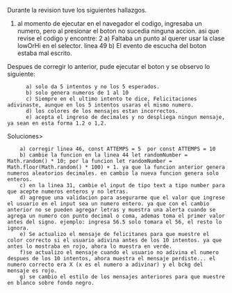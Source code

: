 Durante la revision tuve los siguientes hallazgos.

1. al momento de ejecutar en el navegador el codigo, ingresaba un numero, pero al presionar el boton no sucedia ninguna accion. asi que revise el codigo y encontre:
2         a) Faltaba un punto al querer usar la clase lowOrHi en el selector. linea 49
          b) El evento de escucha del boton estaba mal escrito.

Despues de corregir lo anterior, pude ejecutar el boton y se observo lo siguiente:

          a) solo da 5 intentos y no los 5 esperados.
          b) solo genera numeros de 1 al 10
          c) Siempre en el ultimo intento te dice, Felicitaciones adivinaste, aunque en los 5 intentos usaras el mismo numero.
          d) los colores de los mensajes estan incorrectos.
          e) acepta el ingreso de decimales y no despliega ningun mensaje, ya sean en esta forma 1.2 o 1,2.
          
 Soluciones>
 
        a) corregir linea 46, const ATTEMPS = 5  por const ATTEMPS = 10
        b) cambie la funcion en la linea 44 let randomNumber = Math.random() * 10; por la funcion let randomNumber = Math.floor(Math.random() * 100) + 1. ya que la funcion anterior genera numeros aleatorios decimales. en cambio la nueva funcion genera solo enteros.
        c) en la linea 31, cambie el input de tipo text a tipo number para que acepte numeros enteros y no letras.
        d) agregue una validacion para asegurarme que el valor que ingrese el usuario en el input sea un numero entero. ya que con el cambio anterior no se pueden agregar letras y muestra una alerta cuando se agrega un numero con punto decimal o coma, ademas toma el primer valor antes del signo. ejemplo: ingresa 56.5 solo tomara el 56, el resto lo ignora.
        e) Se actualizo el mensaje de felicitanes para que muestre el color correcto si el usuario adivina antes de los 10 intentos. ya que antes lo mostraba en rojo, ahora lo muestra en verde.
        f)se actualizo el mensaje cuando el usuario no adivina el numero despues de los 10 intentos, ahora muestra el mensaje perdiste... el numero correcto era X (x es el numero a adivinar) y el bckg del mensaje es rojo.
        g) se cambio el estilo de los mensajes anteriores para que muestre en blanco sobre fondo negro.
        
